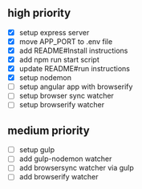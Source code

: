 ## high priority

* [x] setup express server
* [x] move APP_PORT to .env file
* [x] add README#Install instructions
* [x] add npm run start script
* [x] update README#run instructions
* [x] setup nodemon
* [ ] setup angular app with browserify
* [ ] setup browser sync watcher
* [ ] setup browserify watcher

## medium priority

* [ ] setup gulp
* [ ] add gulp-nodemon watcher
* [ ] add browsersync watcher via gulp
* [ ] add browserify watcher

